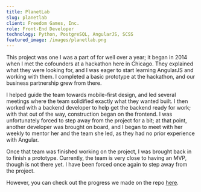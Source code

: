 ```yaml
---
title: PlanetLab
slug: planetlab
client: Freedom Games, Inc.
role: Front-End Developer
technology: Python, PostgreSQL, AngularJS, SCSS
featured_image: /images/planetlab.png
---
```

This project was one I was a part of for well over a year; it began in 2014 when I met the cofounders at a hackathon here in Chicago. They explained what they were looking for, and I was eager to start learning AngularJS and working with them. I completed a basic prototype at the hackathon, and our business partnership grew from there.

I helped guide the team towards mobile-first design, and led several meetings where the team solidified exactly what they wanted built. I then worked with a backend developer to help get the backend ready for work; with that out of the way, construction began on the frontend. I was unfortunately forced to step away from the project for a bit; at that point, another developer was brought on board, and I began to meet with her weekly to mentor her and the team she led, as they had no prior experience with Angular.

Once that team was finished working on the project, I was brought back in to finish a prototype. Currently, the team is very close to having an MVP, though is not there yet. I have been forced once again to step away from the project.

However, you can check out the progress we made on the repo [here](https://github.com/andymcguinness/Planet-Lab).
